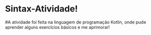 # Sintax-Atividade!

#A atividade foi feita na linguagem de programação Kotlin, onde pude aprender alguns exercícios básicos e me aprimorar! 
